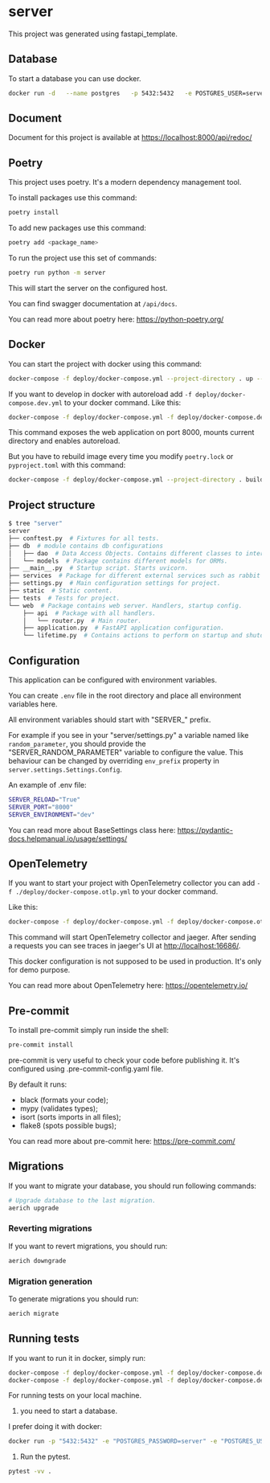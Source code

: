 # server

This project was generated using fastapi_template.

## Database

To start a database you can use docker.

```bash
docker run -d   --name postgres   -p 5432:5432   -e POSTGRES_USER=server  -e POSTGRES_PASSWORD=server   -e POSTGRES_DB=server   postgres
```

## Document

Document for this project is available at <https://localhost:8000/api/redoc/>

## Poetry

This project uses poetry. It's a modern dependency management
tool.

To install packages use this command:

```bash
poetry install
```

To add new packages use this command:

```bash
poetry add <package_name>
```

To run the project use this set of commands:

```bash
poetry run python -m server
```

This will start the server on the configured host.

You can find swagger documentation at `/api/docs`.

You can read more about poetry here: <https://python-poetry.org/>

## Docker

You can start the project with docker using this command:

```bash
docker-compose -f deploy/docker-compose.yml --project-directory . up --build
```

If you want to develop in docker with autoreload add `-f deploy/docker-compose.dev.yml` to your docker command.
Like this:

```bash
docker-compose -f deploy/docker-compose.yml -f deploy/docker-compose.dev.yml --project-directory . up --build
```

This command exposes the web application on port 8000, mounts current directory and enables autoreload.

But you have to rebuild image every time you modify `poetry.lock` or `pyproject.toml` with this command:

```bash
docker-compose -f deploy/docker-compose.yml --project-directory . build
```

## Project structure

```bash
$ tree "server"
server
├── conftest.py  # Fixtures for all tests.
├── db  # module contains db configurations
│   ├── dao  # Data Access Objects. Contains different classes to interact with database.
│   └── models  # Package contains different models for ORMs.
├── __main__.py  # Startup script. Starts uvicorn.
├── services  # Package for different external services such as rabbit or redis etc.
├── settings.py  # Main configuration settings for project.
├── static  # Static content.
├── tests  # Tests for project.
└── web  # Package contains web server. Handlers, startup config.
    ├── api  # Package with all handlers.
    │   └── router.py  # Main router.
    ├── application.py  # FastAPI application configuration.
    └── lifetime.py  # Contains actions to perform on startup and shutdown.
```

## Configuration

This application can be configured with environment variables.

You can create `.env` file in the root directory and place all
environment variables here.

All environment variables should start with "SERVER_" prefix.

For example if you see in your "server/settings.py" a variable named like
`random_parameter`, you should provide the "SERVER_RANDOM_PARAMETER"
variable to configure the value. This behaviour can be changed by overriding `env_prefix` property
in `server.settings.Settings.Config`.

An example of .env file:

```bash
SERVER_RELOAD="True"
SERVER_PORT="8000"
SERVER_ENVIRONMENT="dev"
```

You can read more about BaseSettings class here: <https://pydantic-docs.helpmanual.io/usage/settings/>

## OpenTelemetry

If you want to start your project with OpenTelemetry collector
you can add `-f ./deploy/docker-compose.otlp.yml` to your docker command.

Like this:

```bash
docker-compose -f deploy/docker-compose.yml -f deploy/docker-compose.otlp.yml --project-directory . up
```

This command will start OpenTelemetry collector and jaeger.
After sending a requests you can see traces in jaeger's UI
at <http://localhost:16686/>.

This docker configuration is not supposed to be used in production.
It's only for demo purpose.

You can read more about OpenTelemetry here: <https://opentelemetry.io/>

## Pre-commit

To install pre-commit simply run inside the shell:

```bash
pre-commit install
```

pre-commit is very useful to check your code before publishing it.
It's configured using .pre-commit-config.yaml file.

By default it runs:

* black (formats your code);
* mypy (validates types);
* isort (sorts imports in all files);
* flake8 (spots possible bugs);

You can read more about pre-commit here: <https://pre-commit.com/>

## Migrations

If you want to migrate your database, you should run following commands:

```bash
# Upgrade database to the last migration.
aerich upgrade
```

### Reverting migrations

If you want to revert migrations, you should run:

```bash
aerich downgrade
```

### Migration generation

To generate migrations you should run:

```bash
aerich migrate
```

## Running tests

If you want to run it in docker, simply run:

```bash
docker-compose -f deploy/docker-compose.yml -f deploy/docker-compose.dev.yml --project-directory . run --build --rm api pytest -vv .
docker-compose -f deploy/docker-compose.yml -f deploy/docker-compose.dev.yml --project-directory . down
```

For running tests on your local machine.

1. you need to start a database.

I prefer doing it with docker:

``` bash
docker run -p "5432:5432" -e "POSTGRES_PASSWORD=server" -e "POSTGRES_USER=server" -e "POSTGRES_DB=server" postgres:13.8-bullseye
```

1. Run the pytest.

```bash
pytest -vv .
```
